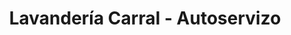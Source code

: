 ---
title: "Lavandería Carral - Autoservizo"
url: /carral/lavanderia-carral-autoservizo/
shop: lavandería
---